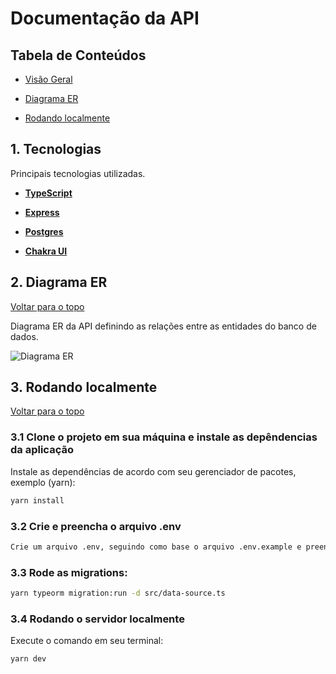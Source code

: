 # Documentação da API

## Tabela de Conteúdos

- [Visão Geral](#1-visão-geral)

- [Diagrama ER](#2-diagrama-er)

- [Rodando localmente](#3-rodando-localmente)

## 1. Tecnologias

Principais tecnologias utilizadas.

- **[TypeScript](https://www.typescriptlang.org/)**

- **[Express](https://expressjs.com/)**

- **[Postgres](https://www.postgresql.org/)**

- **[Chakra UI](https://chakra-ui.com/)**

## 2. Diagrama ER

[ Voltar para o topo ](#tabela-de-conteúdos)

Diagrama ER da API definindo as relações entre as entidades do banco de dados.

![Diagrama ER](https://github.com/web-cars/projeto_full_stack_web_cars/blob/docs/readme/backend/DER.png?raw=true)

## 3. Rodando localmente

[ Voltar para o topo ](#tabela-de-conteúdos)

### 3.1 Clone o projeto em sua máquina e instale as depêndencias da aplicação

Instale as dependências de acordo com seu gerenciador de pacotes, exemplo (yarn):

```bash
yarn install
```

### 3.2 Crie e preencha o arquivo .env

```bash
Crie um arquivo .env, seguindo como base o arquivo .env.example e preencha os dados de conexão com o banco de dados
```

### 3.3 Rode as migrations:

```bash
yarn typeorm migration:run -d src/data-source.ts
```

### 3.4 Rodando o servidor localmente

Execute o comando em seu terminal:

```bash
yarn dev
```
